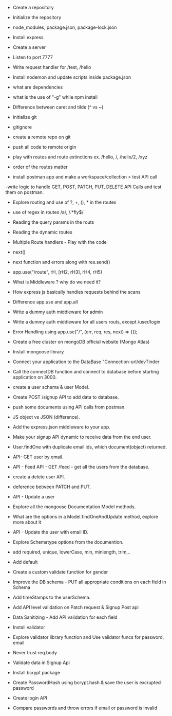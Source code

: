 - Create a repository
- Initialize the repository
- node_modules, package.json, package-lock.json
- Install express
- Create a server
- Listen to port 7777
- Write request handler for /test, /hello
- Install nodemon and update scripts inside package.json
- what are dependencies
- what is the use of "-g" while npm install
- Difference between caret and tilde (^ vs ~)

- initialize git
- gitignore
- create a remote repo on git
- push all code to remote origin

- play with routes and route extinctions ex. /hello, /, /hello/2, /xyz
- order of the routes matter

- install postman app and make a workspace/collection > test API call

-write logic to handle GET, POST, PATCH, PUT, DELETE API Calls and test them on postman.

- Explore routing and use of ?, +, (), \* in the routes
- use of regex in routes /a/, /.\*fly$/
- Reading the query params in the routs
- Reading the dynamic routes

- Multiple Route handlers - Play with the code
- next()
- next function and errors along with res.send()
- app.use("/route", rH, [rH2, rH3], rH4, rH5)

- What is Middleware ? why do we need it?
- How express js basically handles requests behind the scans
- Difference app.use and app.all
- Write a dummy auth middleware for admin
- Write a dummy auth middleware for all users routs, except /user/login
- Error Handling using app.use("/", (err, req, res, next) => {});

- Create a free cluster on mongoDB official website (Mongo Atlas)
- Install mongoose library
- Connect your application to the DataBase "Connection-url/devTinder
- Call the connectDB function and connect to database before starting application on 3000.
- create a user schema & user Model.
- Create POST /signup API to add data to database.
- push some documents using API calls from postman.

- JS object vs JSON (difference).
- Add the express.json middleware to your app.
- Make your signup API dynamic to receive data from the end user.

- User.findOne with duplicate email ids, which document(object) returned.
- API- GET user by email.
- API - Feed API - GET /feed - get all the users from the database.
- create a delete user API.
- deference between PATCH and PUT.
- API - Update a user
- Explore all the mongoose Documentation Model methods.
- What are the options in a Model.findOneAndUpdate method, explore more about it
- API - Update the user with email ID.

- Explore Schematype options from the documention.
- add required, unique, lowerCase, min, minlength, trim,..
- Add default
- Create a custom validate function for gender
- Improve the DB schema - PUT all appropriate conditions on each field in Schema
- Add timeStamps to the userSchema.
- Add API level validation on Patch request & Signup Post api
- Data Sanitizing - Add API validation for each field
- Install validator
- Explore validator library function and Use validator funcs for password, email
- Never trust req.body

- Validate data in Signup Api
- Install bcrypt package
- Create PasswordHash using bcrypt.hash & save the user is excrupted password
- Create login API
- Compare passwords and throw errors if email or password is invalid
